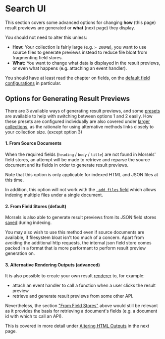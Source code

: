 # Search UI

This section covers some advanced options for changing **how** (this page) result previews are generated or **what** (next page) they display.

You should not need to alter this unless:
- **How:** Your collection is fairly large (e.g. `> 200MB`), you want to use source files to generate previews instead to reduce file bloat from fragmenting field stores.
- **What:** You want to change what data is displayed in the result previews, or even what happens (e.g. attaching an event handler).

You should have at least read the chapter on fields, on the [default field configurations](./indexer/fields.md#default-field-configuration) in particular.

## Options for Generating Result Previews

There are 3 available ways of generating result previews, and some [presets](./indexer/larger_collections.md) are available to help with switching between options 1 and 2 easily. How these presets are configured individually are also covered under [larger collections](./indexer/larger_collections.md), as the rationale for using alternative methods links closely to your collection size. (except option 3)

#### 1. From Source Documents

When the required fields (`heading` / `body` / `title`) are not found in Morsels' field stores, an attempt will be made to retrieve and reparse the source document and its fields in order to generate result previews.

Note that this option is only applicable for indexed HTML and JSON files at this time.

In addition, this option will not work with the [`_add_files` field](./indexer/indexing.md#indexing-multiple-files-under-one-document) which allows indexing multiple files under a single document.

#### 2. From Field Stores (default)

Morsels is also able to generate result previews from its JSON field stores [saved](./indexer/fields.md#storing-fields-do_store) during indexing.

You may also wish to use this method even if source documents are available, if filesystem bloat isn't too much of a concern. Apart from avoiding the additional http requests, the internal json field store comes packed in a format that is more performant to perform result preview generation on.

#### 3. Alternative Rendering Outputs (advanced)

It is also possible to create your own result [renderer](./search_configuration_renderers.md) to, for example:
- attach an event handler to call a function when a user clicks the result preview
- retrieve and generate result previews from some other API.

Nevertheless, the section ["From Field Stores"](#from-field-stores) above would still be relevant as it provides the basis for retrieving a document's fields (e.g. a document id with which to call an API).

This is covered in more detail under [Altering HTML Outputs](./search_configuration_renderers.md) in the next page.
